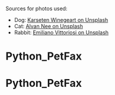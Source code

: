 Sources for photos used: 

- Dog: [Karseten Winegeart on Unsplash](https://unsplash.com/photos/5PVXkqt2s9k)
- Cat: [Alvan Nee on Unsplash](https://unsplash.com/photos/ZCHj_2lJP00)
- Rabbit: [Emiliano Vittoriosi on Unsplash](https://unsplash.com/photos/3FSBkX4yG80)
# Python_PetFax
# Python_PetFax
